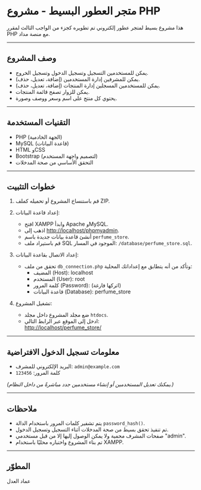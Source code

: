 # متجر العطور البسيط - مشروع PHP

هذا مشروع بسيط لمتجر عطور إلكتروني تم تطويره كجزء من الواجب الثالث لمقرر PHP مع منصة مداد.

---

## وصف المشروع  
- يمكن للمستخدمين التسجيل وتسجيل الدخول وتسجيل الخروج.  
- يمكن للمشرفين إدارة المستخدمين (إضافة، تعديل، حذف).  
- يمكن للمستخدمين المسجلين إدارة المنتجات (إضافة، تعديل، حذف).  
- يمكن للزوار تصفح قائمة المنتجات.  
- يحتوي كل منتج على اسم وسعر ووصف وصورة.

---

## التقنيات المستخدمة  
- PHP (الجهة الخادمية)  
- MySQL (قاعدة البيانات)  
- HTML وCSS  
- Bootstrap (لتصميم واجهة المستخدم)  
- التحقق الأساسي من صحة المدخلات

---

## خطوات التثبيت

1. قم باستنساخ المشروع أو تحميله كملف ZIP.

2. إعداد قاعدة البيانات:
   - افتح XAMPP وابدأ Apache وMySQL.
   - اذهب إلى [http://localhost/phpmyadmin](http://localhost/phpmyadmin).
   - أنشئ قاعدة بيانات جديدة باسم `perfume_store`.
   - قم باستيراد ملف SQL الموجود في المسار: `/database/perfume_store.sql`.

3. إعداد الاتصال بقاعدة البيانات:
   - تحقق من ملف `db_connection.php` وتأكد من أنه يتطابق مع إعداداتك المحلية:
     - المضيف (Host): localhost  
     - المستخدم (User): root  
     - كلمة المرور (Password): (اتركها فارغة)  
     - قاعدة البيانات (Database): perfume_store

4. تشغيل المشروع:
   - ضع مجلد المشروع داخل مجلد `htdocs`.
   - ادخل إلى الموقع عبر الرابط التالي:  
     [http://localhost/perfume_store/](http://localhost/perfume_store/)

---

## معلومات تسجيل الدخول الافتراضية  
- البريد الإلكتروني للمشرف: `admin@example.com`  
- كلمة المرور: `123456`  
  
*(يمكنك تعديل المستخدمين أو إنشاء مستخدمين جدد مباشرةً من داخل النظام.)*

---

## ملاحظات  
- يتم تشفير كلمات المرور باستخدام الدالة `password_hash()`.  
- تم تنفيذ تحقق بسيط من صحة المدخلات أثناء التسجيل وتسجيل الدخول.  
- صفحات المشرف محمية ولا يمكن الوصول إليها إلا من قبل مستخدمي "admin".  
- تم بناء المشروع واختباره محليًا باستخدام XAMPP.

---

## المطوّر  
عماد العدل